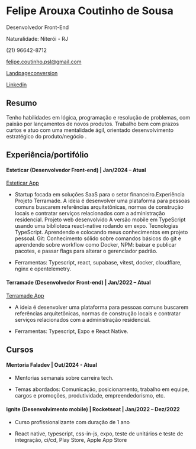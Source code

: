 
# Felipe Arouxa Coutinho de Sousa <br/>

Desenvolvedor Front-End <br/>

Naturalidade: Niterói - RJ <br/>

(21) 96642-8712 <br/>

felipe.coutinho.psl@gmail.com <br/>

[Landpageconversion](https://esteticarapp.decortise.com.br/dashboard/PDV) <br/>

[Linkedin](www.linkedin.com/in/felipe-a-dev♨-565b6a208/) 

## Resumo

Tenho habilidades em lógica, programação e resolução de problemas, com paixão por lançamentos de novos produtos. Trabalho bem com prazos curtos e atuo com uma mentalidade ágil, orientado desenvolvimento estratégico do produto/negócio .

## Experiência/portifólio

#### Esteticar (Desenvolvedor Front-end) | Jan/2024 – Atual
[Esteticar App](https://esteticarapp.decortise.com.br/dashboard/PDV)  

- Startup focada em soluções SaaS para o setor financeiro.Experiência Projeto Terramade. A ideia é desenvolver uma plataforma para pessoas comuns buscarem referências arquitetônicas, normas de construção locais e contratar serviços relacionados com a administração residencial. Projeto web desenvolvido A versão mobile em TypeScript usando uma biblioteca react-native rodando em expo. Tecnologias TypeScript. Aprendendo e colocando meus conhecimentos em projeto pessoal. Git: Conhecimento sólido sobre comandos básicos do git e aprendendo sobre workflow como Docker, NPM: baixar e publicar pacotes, e passar flags para alterar o gerenciador padrão.

- Ferramentas: Typescript, react, supabase, vitest, docker, cloudflare, nginx e opentelemetry.

#### Terramade (Desenvolvedor Front-end) | Jan/2022 – Atual
[Terramade App](https://esteticarapp.decortise.com.br/dashboard/PDV)  

- A ideia é desenvolver uma plataforma para pessoas comuns buscarem referências arquitetônicas, normas de construção locais e contratar serviços relacionados com a administração residencial.

- Ferramentas: Typescript, Expo e React Native.

## Cursos

#### Mentoria Faladev | Out/2024 - Atual

- Mentorias semanais sobre carreira tech.
  
- Temas abordados: Comunicação, posicionamento, trabalho em equipe, cargos e promoções, produtividade, empreendedorismo, etc.

#### Ignite (Desenvolvimento mobile) | Rocketseat | Jan/2022 – Dez/2022

- Curso profissionalizante com duração de 1 ano

- React native, typescript, css-in-js, expo, teste de unitários e teste de integração, ci/cd, Play Store, Apple App Store


